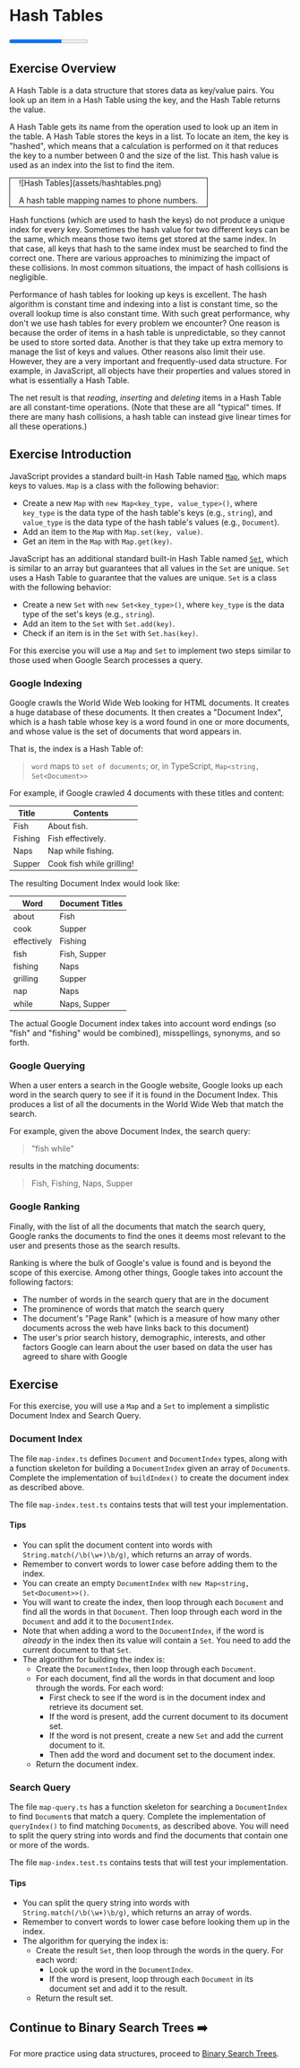 # Hash Tables

<progress value="2" max="3"></progress>

## Exercise Overview

A Hash Table is a data structure that stores data as key/value pairs. You look up an item in a Hash Table using the key, and the Hash Table returns the value.

A Hash Table gets its name from the operation used to look up an item in the table. A Hash Table stores the keys in a list. To locate an item, the key is "hashed", which means that a calculation is performed on it that reduces the key to a number between 0 and the size of the list. This hash value is used as an index into the list to find the item.

<div markdown="1" style="border: thin solid; padding: 0 1rem; margin-bottom: 0.4rem; width: max-content">
![Hash Tables](assets/hashtables.png)

<p style="margin-bottom: 0.2rem;">A hash table mapping names to phone numbers.</p>
</div>

Hash functions (which are used to hash the keys) do not produce a unique index for every key. Sometimes the hash value for two different keys can be the same, which means those two items get stored at the same index. In that case, all keys that hash to the same index must be searched to find the correct one. There are various approaches to minimizing the impact of these collisions. In most common situations, the impact of hash collisions is negligible.

Performance of hash tables for looking up keys is excellent. The hash algorithm is constant time and indexing into a list is constant time, so the overall lookup time is also constant time. With such great performance, why don't we use hash tables for every problem we encounter? One reason is because the order of items in a hash table is unpredictable, so they cannot be used to store sorted data. Another is that they take up extra memory to manage the list of keys and values. Other reasons also limit their use. However, they are a very important and frequently-used data structure. For example, in JavaScript, all objects have their properties and values stored in what is essentially a Hash Table.

The net result is that _reading_, _inserting_ and _deleting_ items in a Hash Table are all constant-time operations. (Note that these are all "typical" times. If there are many hash collisions, a hash table can instead give linear times for all these operations.)

## Exercise Introduction

JavaScript provides a standard built-in Hash Table named [`Map`](https://developer.mozilla.org/en-US/docs/Web/JavaScript/Reference/Global_Objects/Map), which maps keys to values. `Map` is a class with the following behavior:
- Create a new `Map` with `new Map<key_type, value_type>()`, where `key_type` is the data type of the hash table's keys (e.g., `string`), and `value_type` is the data type of the hash table's values (e.g., `Document`).
- Add an item to the `Map` with `Map.set(key, value)`.
- Get an item in the `Map` with `Map.get(key)`.

JavaScript has an additional standard built-in Hash Table named [`Set`](https://developer.mozilla.org/en-US/docs/Web/JavaScript/Reference/Global_Objects/Set), which is similar to an array but guarantees that all values in the `Set` are unique. `Set` uses a Hash Table to guarantee that the values are unique. `Set` is a class with the following behavior:
- Create a new `Set` with `new Set<key_type>()`, where `key_type` is the data type of the set's keys (e.g., `string`).
- Add an item to the `Set` with `Set.add(key)`.
- Check if an item is in the `Set` with `Set.has(key)`.

For this exercise you will use a `Map` and `Set` to implement two steps similar to those used when Google Search processes a query.

### Google Indexing

Google crawls the World Wide Web looking for HTML documents. It creates a huge database of these documents. It then creates a "Document Index", which is a hash table whose key is a word found in one or more documents, and whose value is the set of documents that word appears in.

That is, the index is a Hash Table of:

> `word` maps to `set of documents`; or, in TypeScript, `Map<string, Set<Document>>`

For example, if Google crawled 4 documents with these titles and content:

| Title   | Contents                  |
| ------- | ------------------------- |
| Fish    | About fish.               |
| Fishing | Fish effectively.         |
| Naps    | Nap while fishing.        |
| Supper  | Cook fish while grilling! |

The resulting Document Index would look like:

| Word        | Document Titles |
| ----------- | --------------- |
| about       | Fish            |
| cook        | Supper          |
| effectively | Fishing         |
| fish        | Fish, Supper    |
| fishing     | Naps            |
| grilling    | Supper          |
| nap         | Naps            |
| while       | Naps, Supper    |

The actual Google Document index takes into account word endings (so "fish" and "fishing" would be combined), misspellings, synonyms, and so forth.

### Google Querying

When a user enters a search in the Google website, Google looks up each word in the search query to see if it is found in the Document Index. This produces a list of all the documents in the World Wide Web that match the search.

For example, given the above Document Index, the search query:

> "fish while"

results in the matching documents:

> Fish, Fishing, Naps, Supper

### Google Ranking

Finally, with the list of all the documents that match the search query, Google ranks the documents to find the ones it deems most relevant to the user and presents those as the search results.

Ranking is where the bulk of Google's value is found and is beyond the scope of this exercise. Among other things, Google takes into account the following factors:

- The number of words in the search query that are in the document
- The prominence of words that match the search query
- The document's "Page Rank" (which is a measure of how many other documents across the web have links back to this document)
- The user's prior search history, demographic, interests, and other factors Google can learn about the user based on data the user has agreed to share with Google

## Exercise

For this exercise, you will use a `Map` and a `Set` to implement a simplistic Document Index and Search Query.

### Document Index

The file `map-index.ts` defines `Document` and `DocumentIndex` types, along with a function skeleton for building a `DocumentIndex` given an array of `Document`s. Complete the implementation of `buildIndex()` to create the document index as described above.

The file `map-index.test.ts` contains tests that will test your implementation.

#### Tips

- You can split the document content into words with `String.match(/\b(\w+)\b/g)`, which returns an array of words.
- Remember to convert words to lower case before adding them to the index.
- You can create an empty `DocumentIndex` with `new Map<string, Set<Document>>()`.
- You will want to create the index, then loop through each `Document` and find all the words in that `Document`. Then loop through each word in the `Document` and add it to the `DocumentIndex`.
- Note that when adding a word to the `DocumentIndex`, if the word is _already_ in the index then its value will contain a `Set`. You need to add the current document to that `Set`.
- The algorithm for building the index is:
   - Create the `DocumentIndex`, then loop through each `Document`.
   - For each document, find all the words in that document and loop through the words. For each word:
      - First check to see if the word is in the document index and retrieve its document set.
      - If the word is present, add the current document to its document set.
      - If the word is not present, create a new `Set` and add the current document to it.
      - Then add the word and document set to the document index.
   - Return the document index.

### Search Query

The file `map-query.ts` has a function skeleton for searching a `DocumentIndex` to find `Document`s that match a query. Complete the implementation of `queryIndex()` to find matching `Document`s, as described above. You will need to split the query string into words and find the documents that contain one or more of the words.

The file `map-index.test.ts` contains tests that will test your implementation.

#### Tips

- You can split the query string into words with `String.match(/\b(\w+)\b/g)`, which returns an array of words.
- Remember to convert words to lower case before looking them up in the index.
- The algorithm for querying the index is:
   - Create the result `Set`, then loop through the words in the query. For each word:
      - Look up the word in the `DocumentIndex`.
      - If the word is present, loop through each `Document` in its document set and add it to the result.
   - Return the result set.

## Continue to Binary Search Trees ➡️

For more practice using data structures, proceed to [Binary Search Trees](bsts.md).
